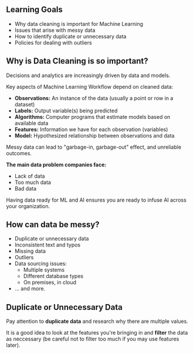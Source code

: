 ## Learning Goals
- Why data cleaning is important for Machine Learning
- Issues that arise with messy data
- How to identify duplicate or unnecessary data
- Policies for dealing with outliers

## Why is Data Cleaning is so important?
Decisions and analytics are increasingly driven by data and models.

Key aspects of Machine Learning Workflow depend on cleaned data:

- **Observations:** An instance of the data (usually a point or row in a dataset)
- **Labels:** Output variable(s) being predicted
- **Algorithms:** Computer programs that estimate models based on available data
- **Features:** Information we have for each observation (variables)
- **Model:** Hypothesized relationship between observations and data

Messy data can lead to "garbage-in, garbage-out" effect, and unreliable outcomes.

**The main data problem companies face:**
- Lack of data
- Too much data
- Bad data

Having data ready for ML and AI ensures you are ready to infuse AI across your organization.

## How can data be messy?

- Duplicate or unnecessary data
- Inconsistent text and typos
- Missing data
- Outliers
- Data sourcing issues:
    - Multiple systems
    - Different database types
    - On premises, in cloud
- ... and more.

## Duplicate or Unnecessary Data
Pay attention to **duplicate data** and research why there are multiple values.

It is a good idea to look at the features you're bringing in and **filter** the data as neccessary (be careful not to filter too much if you may use features later).